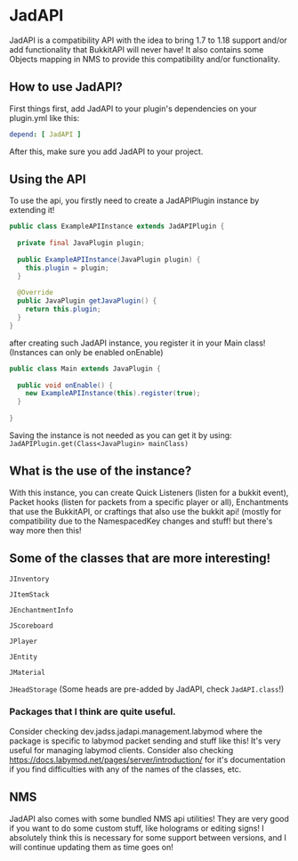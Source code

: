 # JadAPI

JadAPI is a compatibility API with the idea to bring 1.7 to 1.18 support and/or add functionality that BukkitAPI will never have!
It also contains some Objects mapping in NMS to provide this compatibility and/or functionality.

## How to use JadAPI?

First things first, add JadAPI to your plugin's dependencies on your plugin.yml like this:
```yaml
depend: [ JadAPI ]
```
After this, make sure you add JadAPI to your project.

## Using the API
To use the api, you firstly need to create a JadAPIPlugin instance by extending it!
```java
public class ExampleAPIInstance extends JadAPIPlugin {
  
  private final JavaPlugin plugin;
  
  public ExampleAPIInstance(JavaPlugin plugin) {
    this.plugin = plugin;
  }
  
  @Override
  public JavaPlugin getJavaPlugin() {
    return this.plugin;
  }
}
```
after creating such JadAPI instance, you register it in your Main class! (Instances can only be enabled onEnable)
```java
public class Main extends JavaPlugin {
    
  public void onEnable() {
    new ExampleAPIInstance(this).register(true);
  }
  
}
```
Saving the instance is not needed as you can get it by using: `JadAPIPlugin.get(Class<JavaPlugin> mainClass)`

## What is the use of the instance?
With this instance, you can create Quick Listeners (listen for a bukkit event), Packet hooks (listen for packets from a specific player or all), Enchantments that use the BukkitAPI, or craftings that also use the bukkit api! (mostly for compatibility due to the NamespacedKey changes and stuff!
but there's way more then this!

## Some of the classes that are more interesting!
`JInventory`

`JItemStack`

`JEnchantmentInfo`

`JScoreboard`

`JPlayer`

`JEntity`

`JMaterial`

`JHeadStorage` (Some heads are pre-added by JadAPI, check `JadAPI.class`!)

### Packages that I think are quite useful.
Consider checking dev.jadss.jadapi.management.labymod where the package is specific to labymod packet sending and stuff like this! It's very useful for managing labymod clients.
Consider also checking https://docs.labymod.net/pages/server/introduction/ for it's documentation if you find difficulties with any of the names of the classes, etc.


## NMS

JadAPI also comes with some bundled NMS api utilities! They are very good if you want to do some custom stuff, like holograms or editing signs! I absolutely think this is necessary for some support between versions, and I will continue updating them as time goes on!
